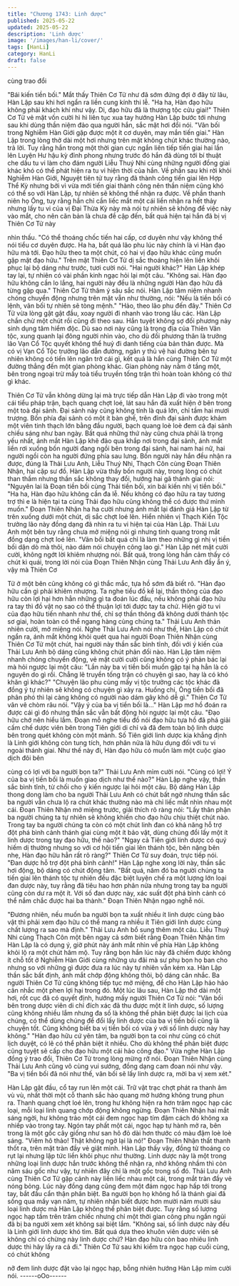 ```yaml
---
title: "Chương 1743: Linh dược"
published: 2025-05-22
updated: 2025-05-22
description: 'Linh dược'
image: '/images/han-li/cover/'
tags: [HanLi]
category: HanLi
draft: false
---
```


cùng trao đổi

"Bái kiến tiền bối."
Mắt thấy Thiên Cơ Tử như đã sớm đứng đợi ở đây từ lâu, Hàn
Lập sau khi hơi ngẩn ra liền cung kính thi lễ.
"Ha ha, Hàn đạo hữu không phải khách khí như vậy. Di, đạo hữu
đã là thượng tộc cửu giai!"
Thiên Cơ Tử vẻ mặt vốn cười hì hì liên tục xua tay hướng Hàn
Lập bước tới nhưng sau khi dùng thần niệm đảo qua người hắn,
sắc mặt hơi đổi nói.
"Vãn bối trong Nghiễm Hàn Giới gặp được một ít cơ duyên, may
mắn tiến giai."
Hàn Lập trong lòng thở dài một hơi nhưng trên mặt không chút
khác thường nào, trả lời.
Tuy rằng hắn trong một thời gian cực ngắn liên tiếp tiến giai hai
lần lên Luyện Hư hậu kỳ đỉnh phong nhưng trước đó hắn đã dùng
tới bí thuật che dấu tu vi làm cho đám người Liễu Thuý Nhi cùng
những người đồng giai khác khó có thể phát hiện ra tu vi hiện thời
của hắn. Về phần sau khi rời khỏi Nghiễm Hàn Giới, Nguyệt tiên
tử tuy rằng đã thành công tiến giai lên Hợp Thể Kỳ nhưng bởi vì
vừa mới tiến giai thành công nên thần niệm cũng khó có thể so
với Hàn Lập, tự nhiên sẽ không thể nhận ra được.
Về phần thanh niên họ Ông, tuy rằng hắn chỉ cần liếc mắt một cái
liền nhận ra hết thảy nhưng lấy tu vi của vị Đại Thừa Kỳ này mà
nói tự nhiên sẽ không để việc này vào mắt, cho nên căn bản là
chưa đề cập đến, bất quá hiện tại hắn đã bị vị Thiên Cơ Tử này

nhìn thấu.
"Có thể thoáng chốc tiến hai cấp, cơ duyên như vậy không thể nói
tiểu cơ duyên được. Ha ha, bất quá lão phu lúc này chính là vì
Hàn đạo hữu mà tới. Đạo hữu theo ta một chút, có hai vị đạo hữu
khác cũng muốn gặp mặt đạo hữu."
Trên mặt Thiên Cơ Tử dị sắc thoáng hiện lên liền khôi phục lại bộ
dáng như trước, tươi cười nói.
"Hai người khác?"
Hàn Lập khép tay lại, tự nhiên có vài phần kinh ngạc hỏi lại một
câu.
"Không sai. Hàn đạo hữu không cần lo lắng, hai người này đều là
những người Hàn đạo hữu đã từng gặp qua."
Thiên Cơ Tử thâm ý sâu sắc nói.
Hàn Lập tâm niệm nhanh chóng chuyển động nhưng trên mặt vẫn
như thường, nói:
"Nếu là tiền bối có lệnh, vãn bối tự nhiên sẽ tòng mệnh."
"Hảo, theo lão phu đến đây."
Thiên Cơ Tử vừa lòng gật gật đầu, xoay người đi nhanh vào trong
lầu các.
Hàn Lập chần chừ một chút rồi cũng đi theo sau. Hắn tuyệt không
sợ đối phương nảy sinh dụng tâm hiểm độc. Dù sao nơi này cũng
là trọng địa của Thiên Vân tộc, xung quanh lại đông người nhìn
vào, cho dù đối phương thân là trưởng lão Vạn Cổ Tộc quyết
không thể huỷ đi danh tiếng của bản thân được. Mà có vị Vạn Cổ
Tộc trưởng lão dẫn đường, ngân y thủ vệ hai đường bên tự nhiên
không có tiến lên ngăn trở cái gì, kết quả là hắn cùng Thiên Cơ
Tử một đường thẳng đến một gian phòng khác. Gian phòng này
nằm ở tầng một, bên trong ngoại trừ mấy toà tiểu truyền tống trận
thì hoàn toàn không có thứ gì khác.

Thiên Cơ Tử vẫn không dừng lại mà trực tiếp dẫn Hàn Lập đi vào
trong một cái tiểu pháp trận, bạch quang chợt loé, lát sau hắn đã
xuất hiện ở bên trong một toà đại sảnh. Đại sảnh này cũng không
tính là quá lớn, chỉ tầm hai mươi trượng. Bốn phía đại sảnh có
một ít bàn ghế, trên đỉnh đại sảnh được khảm một viên tinh thạch
lớn bằng đầu người, bạch quang loè loè đem cả đại sảnh chiếu
sáng như ban ngày. Bất quá những thứ này cũng chưa phải là
trọng yếu nhất, ánh mắt Hàn Lập khẽ đảo qua khắp nơi trong đại
sảnh, ánh mắt liền rơi xuống bốn người đang ngồi bên trong đại
sảnh, hai nam hai nữ, hai người ngồi còn ha người đứng phía sau
lưng. Bốn người này hắn đều nhận ra được, đúng là Thải Lưu
Anh, Liễu Thuý Nhi, Thạch Côn cùng Đoạn Thiên Nhận, hai cặp
sư đồ.
Hàn Lập vừa thấy bốn người này, trong lòng có chút than thầm
nhưng thần sắc không thay đổi, hướng hai gã thánh giai nói:
"Nguyên lai là Đoạn tiền bối cùng Thải tiền bối, xin bái kiến nhị vị
tiền bối."
"Ha ha, Hàn đạo hữu không cần đa lễ. Nếu không có đạo hữu ra
tay tương trợ thì e là hiện tại ta cùng Thải đạo hữu cũng không thể
có được thứ mình muốn."
Đoạn Thiên Nhận ha ha cười nhưng ánh mắt lại đánh giá Hàn
Lập từ trên xuống dưới một chút, dị sắc chợt loé lên.
Hiển nhiên vị Thạch Kiến Tộc trưởng lão này đồng dạng đã nhìn
ra tu vi hiện tại của Hàn Lập.
Thải Lưu Anh một bên tuy rằng chưa mở miệng nói gì nhưng tinh
quang trong mắt đồng dạng chợt loé lên.
"Vãn bối bất quá chỉ là làm theo những gì nhị vị tiền bối dặn dò
mà thôi, nào dám nói chuyện công lao gì."
Hàn Lập nét mặt cười cười, không ngớt lời khiêm nhượng nói.
Bất quá, trong lòng hắn cảm thấy có chút kì quái, trong lời nói của
Đoạn Thiên Nhận cùng Thải Lưu Anh đầy ẩn ý, vậy mà Thiên Cơ

Tử ở một bên cũng không có gì thắc mắc, tựa hồ sớm đã biết rõ.
"Hàn đạo hữu cần gì phải khiêm nhượng. Ta nghe tiểu đồ kể lại,
thần thông của đạo hữu còn lợi hại hơn hẳn những gì ta đoán lúc
đầu, nếu không phải đạo hữu ra tay thì đồ vật nọ sao có thể thuận
lợi tới được tay ta chứ. Hiện giờ tu vi của đạo hữu tiến nhanh như
thế, chỉ sợ thần thông đã không dưới thánh tộc sơ giai, hoàn toàn
có thể ngang hàng cùng chúng ta."
Thải Lưu Anh thản nhiên cười, mở miệng nói.
Nghe Thải Lưu Anh nói như thế, Hàn Lập có chút ngẩn ra, ánh
mắt không khỏi quét qua hai người Đoạn Thiên Nhận cùng Thiên
Cơ Tử một chút, hai người này thần sắc bình tĩnh, đối với ý kiến
của Thải Lưu Anh bộ dáng cũng không chút phản đối nào.
Hàn Lập tâm niệm nhanh chóng chuyển động, vẻ mặt cười cười
cũng không có ý phản bác lại mà hỏi ngược lại một câu:
"Lần này ba vị tiền bối muốn gặp tại hạ hẳn là có nguyên do gì rồi.
Chẳng lẽ truyền tống trận có chuyện gì sao, hay là có khó khăn gì
khác?"
"Chuyện lão phu cùng mấy vị tộc trưởng các tộc khác đã đồng ý
tự nhiên sẽ không có chuyện gì xảy ra. Huống chi, Ông tiền bối đã
phân phó thì lại càng không có người nào dám gây khó dễ gì."
Thiên Cơ Tử vân vê chòm râu nói.
"Vậy ý của ba vị tiền bối là..."
Hàn Lập mơ hồ đoán ra được cái gì đó nhưng thần sắc vẫn bất
động hỏi ngược lại một câu.
"Đạo hữu chớ nên hiểu lầm. Đoạn mỗ nghe tiểu đồ nói đạo hữu
tựa hồ đã phá giải cấm chế dược viên bên trong Tiên giới di chỉ và
đã đem toàn bộ linh dược bên trong quét không còn một mảnh.
Số Tiên giới linh dược kia khẳng định là Linh giới không còn tung
tích, hơn phân nửa là hữu dụng đối với tu vi ngoài thánh giai. Như
thế này đi, Hàn đạo hữu có muốn làm một cuộc giao dịch đôi bên

cùng có lợi với ba người bọn ta?"
Thải Lưu Anh mỉm cười nói.
"Cùng có lợi! Ý của ba vị tiền bối là muốn giao dịch như thế nào?"
Hàn Lập nghe vậy, thần sắc bình tĩnh, từ chối cho ý kiến ngược
lại hỏi một câu.
Bộ dáng Hàn Lập thong dong làm cho ba người Thải Lưu Anh có
chút bất ngờ nhưng thần sắc ba người vẫn chưa lộ ra chút khác
thường nào mà chỉ liếc mắt nhìn nhau một cái.
Đoạn Thiên Nhận mở miệng trước, giải thích rõ ràng nói:
"Lấy thân phận ba người chúng ta tự nhiên sẽ không khiến cho
đạo hữu chịu thiệt chút nào. Trong tay ba người chúng ta còn có
một chút linh đan có khả năng hỗ trợ đột phá bình cảnh thánh giai
cùng một ít bảo vật, dùng chúng đổi lấy một ít linh dược trong tay
đạo hữu, thế nào?"
"Ngay cả Tiên giới linh dược có quý hiếm dị thường nhưng so với
cơ hội tiến giai lên thánh tộc, bên nặng bên nhẹ, Hàn đạo hữu hẳn
rất rõ ràng?"
Thiên Cơ Tử suy đoán, trực tiếp nói.
"Đan dược hỗ trợ đột phá bình cảnh!"
Hàn Lập nghe xong lời này, thần sắc hơi động, bộ dáng có chút
động tâm.
"Bất quá, năm đó ba người chúng ta tiến giai lên thánh tộc tự
nhiên đều đặc biệt luyện chế ra một lượng lớn loại đan dược này,
tuy rằng đã tiêu hao hơn phân nửa nhưng trong tay ba người cũng
còn dư ra một ít. Với số đan dược này, xác suất đột phá bình cảnh
có thể nắm chắc được hai ba thành."
Đoạn Thiên Nhận ngạo nghễ nói.

"Đương nhiên, nếu muốn ba người bọn ta xuất nhiều ít linh dược
cùng bảo vật thì phải xem đạo hữu có thể mang ra nhiều ít Tiên
giới linh dược cùng chất lượng ra sao mà định."
Thải Lưu Anh bổ sung thêm một câu.
Liễu Thuý Nhi cùng Thạch Côn một bên ngay cả sớm biết rằng
Đoạn Thiên Nhận tìm Hàn Lập là có dụng ý, giờ phút này ánh mắt
nhìn về phía Hàn Lập không khỏi lộ ra một chút hâm mộ. Tuy rằng
bọn hắn lúc này đã chiếm được không ít chỗ tốt ở Nghiễm Hàn
Giới cùng những ưu đãi mà sư phụ bọn họ ban cho nhưng so với
những gì được đưa ra lúc này tự nhiên vẫn kém xa.
Hàn Lập thần sắc bất định, ánh mắt chớp động không thôi, bộ
dáng cân nhắc.
Ba người Thiên Cơ Tử cũng không tiếp tục mở miệng, để cho
Hàn Lập hảo hảo cân nhắc một phen lợi hại trong đó. Một lúc lâu
sau, Hàn Lập thở dài một hơi, rốt cục đã có quyết định, hướng
mấy người Thiên Cơ Tử nói:
"Vãn bối bên trong dược viên di chỉ đích xác đã thu được một ít
linh dược, số lượng cũng không nhiều lắm nhưng đa số là không
thể phân biệt được lai lịch của chúng, có thể dùng chúng để đổi
lấy linh dược của ba vị tiền bối cũng là chuyện tốt. Cũng không
biết ba vị tiền bối có vừa ý với số linh dược này hay không."
"Hàn đạo hữu cứ yên tâm, ba người bọn ta coi như cũng có chút
lịch duyệt, có lẽ có thể phân biệt ít nhiều. Cho dù không thể phân
biệt được cũng tuyệt sẽ cấp cho đạo hữu một cái hảo công đạo."
Vừa nghe Hàn Lập đồng ý trao đổi, Thiên Cơ Tử trong lòng mừng
rỡ nói.
Đoạn Thiên Nhận cùng Thải Lưu Anh cũng vô cùng vui sướng,
đồng dạng cam đoan nói như vậy.
"Ba vị tiền bối đã nói như thế, vãn bối sẽ lấy linh dược ra, mời ba
vị xem xét."

Hàn Lập gật đầu, cổ tay run lên một cái. Trữ vật trạc chợt phát ra
thanh âm vù vù, nhất thời một cỗ thanh sắc hào quang mờ hướng
không trung phun ra. Thanh quang chợt loé lên, trong hư không
hiện ra hơn trăm ngọc hạp các loại, mỗi loại linh quang chớp động
không ngừng.
Đoạn Thiên Nhận hai mắt sáng ngời, hư không trảo một cái đem
ngọc hạp tím đậm cách đó không xa nhiếp vào trong tay. Ngón
tay phất một cái, ngọc hạp tự hành mở ra, bên trong là một gốc
cây giống như san hô đỏ dài hơn thước có màu đậm loè loè sáng.
"Viêm hô thảo! Thật không ngờ lại là nó!"
Đoạn Thiên Nhận thất thanh thốt ra, trên mặt tràn đầy vẻ giật
mình.
Hàn Lập thấy vậy, đồng tử thoáng co rụt lại nhưng lập tức liền
khôi phục như thường.
Linh dược này là một trong những loại linh dược hắn trước không
thể nhận ra, nhớ không nhầm thì còn năm sáu gốc như vậy, tự
nhiên đây chỉ là một gốc trong số đó.
Thải Lưu Anh cùng Thiên Cơ Tử gặp cảnh này liền liếc nhau một
cái, trong mắt tràn đầy vẻ nóng bỏng. Lúc này đồng dạng cũng
đem một đám ngọc hạp hấp tới trong tay, bắt đầu cẩn thận phân
biệt.
Ba người bọn họ không hổ là thánh giai đã sống qua mấy vạn
năm, tự nhiên nhận biết được hơn mười năm mười sáu loại linh
dược mà Hàn Lập không thể phân biệt được. Tuy rằng số lượng
ngọc hạp tầm trên trăm chiếc nhưng chỉ một thời gian công phu
ngắn ngủi đã bị ba người xem xét không sai biệt lắm.
"Không sai, số linh dược này đều là Linh giới linh dược khó tìm.
Bất quá dựa theo khuôn viên dược viên sẽ không chỉ có chừng
này linh dược chứ? Hàn đạo hữu còn bao nhiêu linh dược thì hãy
lấy ra cả đi."
Thiên Cơ Tử sau khi kiểm tra ngọc hạp cuối cùng, có chút không

nỡ đem linh dược đặt vào lại ngọc hạp, bỗng nhiên hướng Hàn
Lập mỉm cười nói.
------oOo------
